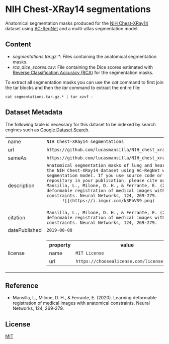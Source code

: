 # NIH Chest-XRay14 segmentations
Anatomical segmentation masks produced for the [NIH Chest-XRay14](https://www.nih.gov/news-events/news-releases/nih-clinical-center-provides-one-largest-publicly-available-chest-x-ray-datasets-scientific-community) dataset using [AC-RegNet](https://github.com/lucasmansilla/ACRN_Chest_X-ray_IA) and a multi-atlas segmentation model.

## Content
- *segmentations.tar.gz.\**: Files containing the anatomical segmentation masks.
- *rca_dice_scores.csv*: File containing the Dice scores estimated with [Reverse Classification Accuracy (RCA)](https://arxiv.org/abs/1702.03407) for the segmentation masks.

To extract all segmentation masks you can use the *cat* command to first join the tar blocks and then the *tar* command to extract the entire file:
```
cat segmentations.tar.gz.* | tar xzvf -
```

## Dataset Metadata
The following table is necessary for this dataset to be indexed by search
engines such as <a href="https://g.co/datasetsearch">Google Dataset Search</a>.

<div itemscope itemtype="http://schema.org/Dataset">
<table>
  <tr>
    <td>name</td>
    <td><code itemprop="name">NIH Chest-XRay14 segmentations</code></td>
  </tr>
  <tr>
    <td>url</td>
    <td><code itemprop="url">https://github.com/lucasmansilla/NIH_chest_xray14_segmentations</code></td>
  </tr>
  <tr>
    <td>sameAs</td>
    <td><code itemprop="sameAs">https://github.com/lucasmansilla/NIH_chest_xray14_segmentations</code></td>
  </tr>
  <tr>
    <td>description</td>
    <td><code itemprop="description">Anatomical segmentation masks of lung and heart produced for the NIH Chest-XRay14 dataset using AC-RegNet with a multi-atlas segmentation model. If you use source code or results from this repository in your publication, please cite our paper: Mansilla, L., Milone, D. H., & Ferrante, E. (2020). Learning deformable registration of medical images with anatomical constraints. Neural Networks, 124, 269-279.  
      ![](https://i.imgur.com/k3PbVS9.png)
      </code></td>
  </tr>
  <tr>
    <td>citation</td>
    <td><code itemprop="citation">Mansilla, L., Milone, D. H., & Ferrante, E. (2020). Learning deformable registration of medical images with anatomical constraints. Neural Networks, 124, 269-279.</code></td>
  </tr>
  <tr>
    <td>datePublished</td>
    <td><code itemprop="datePublished">2019-08-08</code></td>
  </tr>
  <tr>
    <td>license</td>
    <td>
      <div itemscope itemtype="http://schema.org/CreativeWork" itemprop="license">
        <table>
          <tr>
            <th>property</th>
              <th>value</th>
            </tr>
            <tr>
              <td>name</td>
              <td><code itemprop="name">MIT License</code></td>
            </tr>
            <tr>
              <td>url</td>
              <td><code itemprop="url">https://choosealicense.com/licenses/mit/</code></td>
            </tr>
          </table>
        </div>
      </td>
    </tr>
  </table>
  </div>

  ## Reference
  - Mansilla, L., Milone, D. H., & Ferrante, E. (2020). Learning deformable registration of medical images with anatomical constraints. Neural Networks, 124, 269-279.

  ## License
  [MIT](https://choosealicense.com/licenses/mit/)
